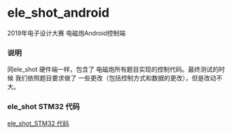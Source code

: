 # ele_shot_android
2019年电子设计大赛   电磁炮Android控制端

### 说明

同ele_shot  硬件端一样，包含了 电磁炮所有题目实现的控制代码。最终测试的时候  我们依照题目要求做了 一些更改（包括控制方式和数据的更改），但是改动不大。

### ele_shot STM32 代码
[ele_shot_STM32 代码](https://github.com/lcurious/ele_shot)
